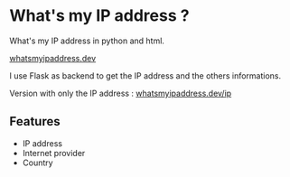 # What's my IP address ?
What's my IP address in python and html.

[whatsmyipaddress.dev](https://whatsmyipaddress.dev)

I use Flask as backend to get the IP address and the others informations.

Version with only the IP address : [whatsmyipaddress.dev/ip](https://whatsmyipaddress.dev/ip)
## Features
* IP address
* Internet provider
* Country
